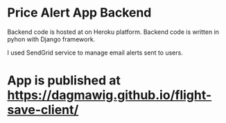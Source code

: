 # Price Alert App Backend
Backend code is hosted at on Heroku platform.
Backend code is written in pyhon with Django framework.

I used SendGrid service to manage email alerts sent to users.

# App is published at https://dagmawig.github.io/flight-save-client/
